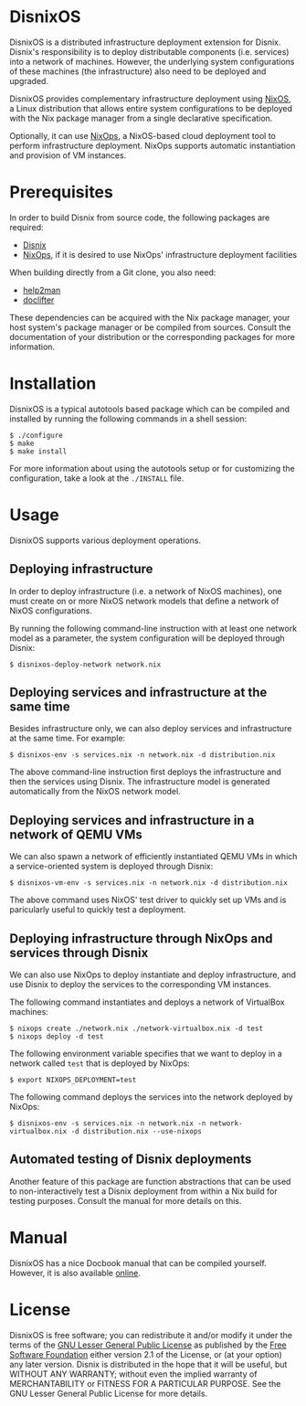 DisnixOS
========
DisnixOS is a distributed infrastructure deployment extension for Disnix.
Disnix's responsibility is to deploy distributable components (i.e. services)
into a network of machines. However, the underlying system configurations of
these machines (the infrastructure) also need to be deployed and upgraded.

DisnixOS provides complementary infrastructure deployment using [NixOS](http://nixos.org/nixos),
a Linux distribution that allows entire system configurations to be deployed with
the Nix package manager from a single declarative specification.

Optionally, it can use [NixOps](http://github.com/nixos/nixops), a NixOS-based
cloud deployment tool to perform infrastructure deployment. NixOps supports
automatic instantiation and provision of VM instances.

Prerequisites
=============
In order to build Disnix from source code, the following packages are required:

* [Disnix](http://github.com/svanderburg/disnix)
* [NixOps](http://github.com/nixos/nixops), if it is desired to use NixOps' infrastructure deployment facilities

When building directly from a Git clone, you also need:

* [help2man](https://www.gnu.org/software/help2man)
* [doclifter](http://www.catb.org/esr/doclifter)

These dependencies can be acquired with the Nix package manager, your host
system's package manager or be compiled from sources. Consult the documentation
of your distribution or the corresponding packages for more information.

Installation
============
DisnixOS is a typical autotools based package which can be compiled and installed
by running the following commands in a shell session:

    $ ./configure
    $ make
    $ make install

For more information about using the autotools setup or for customizing the
configuration, take a look at the `./INSTALL` file.

Usage
=====
DisnixOS supports various deployment operations.

Deploying infrastructure
------------------------
In order to deploy infrastructure (i.e. a network of NixOS machines), one must
create on or more NixOS network models that define a network of NixOS
configurations.

By running the following command-line instruction with at least one network model
as a parameter, the system configuration will be deployed through Disnix:

    $ disnixos-deploy-network network.nix

Deploying services and infrastructure at the same time
------------------------------------------------------
Besides infrastructure only, we can also deploy services and infrastructure at
the same time. For example:

    $ disnixos-env -s services.nix -n network.nix -d distribution.nix

The above command-line instruction first deploys the infrastructure and then
the services using Disnix. The infrastructure model is generated automatically
from the NixOS network model.

Deploying services and infrastructure in a network of QEMU VMs
--------------------------------------------------------------
We can also spawn a network of efficiently instantiated QEMU VMs in which a
service-oriented system is deployed through Disnix:

    $ disnixos-vm-env -s services.nix -n network.nix -d distribution.nix
    
The above command uses NixOS' test driver to quickly set up VMs and is
paricularly useful to quickly test a deployment.

Deploying infrastructure through NixOps and services through Disnix
------------------------------------------------------------------
We can also use NixOps to deploy instantiate and deploy infrastructure, and use
Disnix to deploy the services to the corresponding VM instances.

The following command instantiates and deploys a network of VirtualBox machines:

    $ nixops create ./network.nix ./network-virtualbox.nix -d test
    $ nixops deploy -d test

The following environment variable specifies that we want to deploy in a network
called `test` that is deployed by NixOps:

    $ export NIXOPS_DEPLOYMENT=test

The following command deploys the services into the network deployed by NixOps:
    
    $ disnixos-env -s services.nix -n network.nix -n network-virtualbox.nix -d distribution.nix --use-nixops

Automated testing of Disnix deployments
---------------------------------------
Another feature of this package are function abstractions that can be used to
non-interactively test a Disnix deployment from within a Nix build for testing
purposes. Consult the manual for more details on this.

Manual
======
DisnixOS has a nice Docbook manual that can be compiled yourself. However, it is
also available [online](http://hydra.nixos.org/job/disnix/disnixos-trunk/tarball/latest/download-by-type/doc/manual).

License
=======
DisnixOS is free software; you can redistribute it and/or modify it under the
terms of the [GNU Lesser General Public License](http://www.gnu.org/licenses/lgpl.html)
as published by the [Free Software Foundation](http://www.fsf.org) either version
2.1 of the License, or (at your option) any later version. Disnix is distributed
in the hope that it will be useful, but WITHOUT ANY WARRANTY; without even the
implied warranty of MERCHANTABILITY or FITNESS FOR A PARTICULAR PURPOSE. See the
GNU Lesser General Public License for more details.
